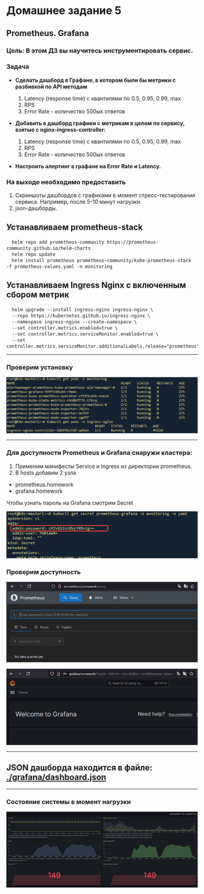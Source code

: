 # Домашнее задание 5

## Prometheus. Grafana
### Цель: В этом ДЗ вы научитесь инструментировать сервис.

### Задача
- **Сделать дашборд в Графане, в котором были бы метрики с разбивкой по API методам**
  1.  Latency (response time) с квантилями по 0.5, 0.95, 0.99, max
  2.  RPS
  3.  Error Rate - количество 500ых ответов


- **Добавить в дашборд графики с метрикам в целом по сервису, взятые с nginx-ingress-controller:**
  1.  Latency (response time) с квантилями по 0.5, 0.95, 0.99, max
  2.  RPS
  3.  Error Rate - количество 500ых ответов


- **Настроить алертинг в графане на Error Rate и Latency.**



### На выходе необходимо предоставить
1. Cкриншоты дашбордов с графиками в момент стресс-тестирования сервиса. Например, после 5-10 минут нагрузки.
2. json-дашборды.



## Устанавливаем prometheus-stack

```
  helm repo add prometheus-community https://prometheus-community.github.io/helm-charts
  helm repo update
  helm install prometheus prometheus-community/kube-prometheus-stack  -f prometheus-values.yaml -n monitoring
```

## Устанавливаем Ingress Nginx с включенным сбором метрик

```
  helm upgrade --install ingress-nginx ingress-nginx \
  --repo https://kubernetes.github.io/ingress-nginx \
  --namespace ingress-nginx --create-namespace \
  --set controller.metrics.enabled=true \
  --set controller.metrics.serviceMonitor.enabled=true \
  --set controller.metrics.serviceMonitor.additionalLabels.release="prometheus"
```

---
### Проверим установку
![newman](./img/prometheus-pods.png)

---
### Для доступности Prometheus и Grafana снаружи кластера: 
1. Применим манифесты Service и Ingress 
из директории prometheus. 
2. В hosts добавим 2 узла
  - prometheus.homework
  - grafana.homework

Чтобы узнать пароль на Grafana смотрим Secret

![newman](./img/grafana-pass.png)



### Проверим доступность
![newman](./img/prometheus.png)


![newman](./img/grafana.png)


---


## JSON дашборда находится в файле: [./grafana/dashboard.json](./grafana/dashboard.json)
---

### Состояние системы в момент нагрузки
![newman](./img/dashboard.png)